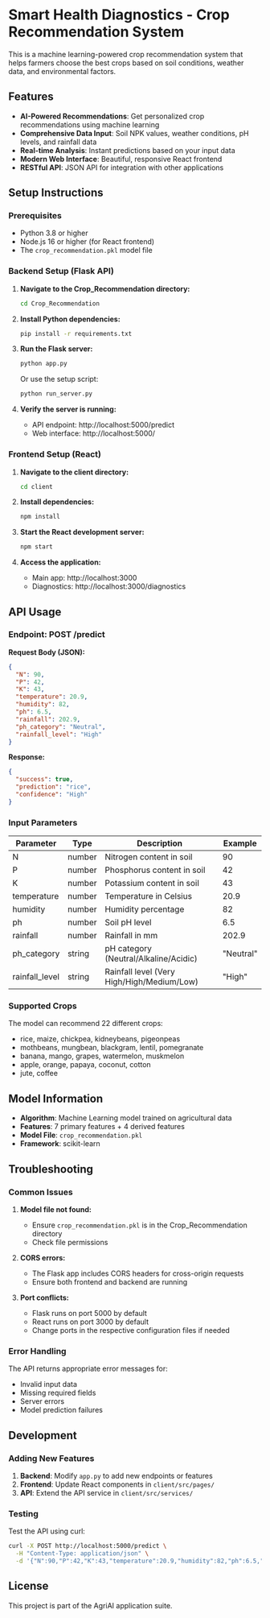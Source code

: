 # Smart Health Diagnostics - Crop Recommendation System

This is a machine learning-powered crop recommendation system that helps farmers choose the best crops based on soil conditions, weather data, and environmental factors.

## Features

- **AI-Powered Recommendations**: Get personalized crop recommendations using machine learning
- **Comprehensive Data Input**: Soil NPK values, weather conditions, pH levels, and rainfall data
- **Real-time Analysis**: Instant predictions based on your input data
- **Modern Web Interface**: Beautiful, responsive React frontend
- **RESTful API**: JSON API for integration with other applications

## Setup Instructions

### Prerequisites

- Python 3.8 or higher
- Node.js 16 or higher (for React frontend)
- The `crop_recommendation.pkl` model file

### Backend Setup (Flask API)

1. **Navigate to the Crop_Recommendation directory:**
   ```bash
   cd Crop_Recommendation
   ```

2. **Install Python dependencies:**
   ```bash
   pip install -r requirements.txt
   ```

3. **Run the Flask server:**
   ```bash
   python app.py
   ```
   
   Or use the setup script:
   ```bash
   python run_server.py
   ```

4. **Verify the server is running:**
   - API endpoint: http://localhost:5000/predict
   - Web interface: http://localhost:5000/

### Frontend Setup (React)

1. **Navigate to the client directory:**
   ```bash
   cd client
   ```

2. **Install dependencies:**
   ```bash
   npm install
   ```

3. **Start the React development server:**
   ```bash
   npm start
   ```

4. **Access the application:**
   - Main app: http://localhost:3000
   - Diagnostics: http://localhost:3000/diagnostics

## API Usage

### Endpoint: POST /predict

**Request Body (JSON):**
```json
{
  "N": 90,
  "P": 42,
  "K": 43,
  "temperature": 20.9,
  "humidity": 82,
  "ph": 6.5,
  "rainfall": 202.9,
  "ph_category": "Neutral",
  "rainfall_level": "High"
}
```

**Response:**
```json
{
  "success": true,
  "prediction": "rice",
  "confidence": "High"
}
```

### Input Parameters

| Parameter | Type | Description | Example |
|-----------|------|-------------|---------|
| N | number | Nitrogen content in soil | 90 |
| P | number | Phosphorus content in soil | 42 |
| K | number | Potassium content in soil | 43 |
| temperature | number | Temperature in Celsius | 20.9 |
| humidity | number | Humidity percentage | 82 |
| ph | number | Soil pH level | 6.5 |
| rainfall | number | Rainfall in mm | 202.9 |
| ph_category | string | pH category (Neutral/Alkaline/Acidic) | "Neutral" |
| rainfall_level | string | Rainfall level (Very High/High/Medium/Low) | "High" |

### Supported Crops

The model can recommend 22 different crops:
- rice, maize, chickpea, kidneybeans, pigeonpeas
- mothbeans, mungbean, blackgram, lentil, pomegranate
- banana, mango, grapes, watermelon, muskmelon
- apple, orange, papaya, coconut, cotton
- jute, coffee

## Model Information

- **Algorithm**: Machine Learning model trained on agricultural data
- **Features**: 7 primary features + 4 derived features
- **Model File**: `crop_recommendation.pkl`
- **Framework**: scikit-learn

## Troubleshooting

### Common Issues

1. **Model file not found:**
   - Ensure `crop_recommendation.pkl` is in the Crop_Recommendation directory
   - Check file permissions

2. **CORS errors:**
   - The Flask app includes CORS headers for cross-origin requests
   - Ensure both frontend and backend are running

3. **Port conflicts:**
   - Flask runs on port 5000 by default
   - React runs on port 3000 by default
   - Change ports in the respective configuration files if needed

### Error Handling

The API returns appropriate error messages for:
- Invalid input data
- Missing required fields
- Server errors
- Model prediction failures

## Development

### Adding New Features

1. **Backend**: Modify `app.py` to add new endpoints or features
2. **Frontend**: Update React components in `client/src/pages/`
3. **API**: Extend the API service in `client/src/services/`

### Testing

Test the API using curl:
```bash
curl -X POST http://localhost:5000/predict \
  -H "Content-Type: application/json" \
  -d '{"N":90,"P":42,"K":43,"temperature":20.9,"humidity":82,"ph":6.5,"rainfall":202.9,"ph_category":"Neutral","rainfall_level":"High"}'
```

## License

This project is part of the AgriAI application suite.
